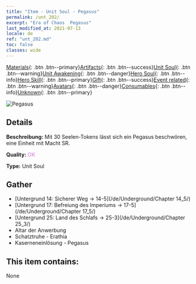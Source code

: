 ```yaml
---
title: "Item - Unit Soul - Pegasus"
permalink: /unt_202/
excerpt: "Era of Chaos  Pegasus"
last_modified_at: 2021-07-13
locale: de
ref: "unt_202.md"
toc: false
classes: wide
---
```

 [Materials](/ItemsDE/){: .btn .btn--primary}[Artifacts](/ItemsDE/Artifacts/){: .btn .btn--success}[Unit Soul](/ItemsDE/UnitSoul/){: .btn .btn--warning}[Unit Awakening](/ItemsDE/UnitAwakening/){: .btn .btn--danger}[Hero Soul](/ItemsDE/HeroSoul/){: .btn .btn--info}[Hero Skill](/ItemsDE/HeroSkill/){: .btn .btn--primary}[Gift](/ItemsDE/Gift/){: .btn .btn--success}[Event related](/ItemsDE/Events/){: .btn .btn--warning}[Avatars](/ItemsDE/Avatars/){: .btn .btn--danger}[Consumables](/ItemsDE/Consumables/){: .btn .btn--info}[Unknown](/ItemsDE/Unknown/){: .btn .btn--primary}

 ![Pegasus](/images/u/ti_feima.jpg)

## Details
 **Beschreibung:** Mit 30 Seelen-Tokens lässt sich ein Pegasus beschwören, eine Einheit mit Macht SR.

 **Quality:** <span style="color: #DA70D6">OK</span>

 **Type:** Unit Soul

## Gather

*    [Untergrund 14: Sicherer Weg -> 14-5](/de/Underground/Chapter 14_5/) 
*    [Untergrund 17: Befreiung des Imperiums -> 17-5](/de/Underground/Chapter 17_5/) 
*    [Untergrund 25: Land des Schlafs -> 25-3](/de/Underground/Chapter 25_3/) 
*    Altar der Anwerbung 
*    Schatztruhe - Erathia 
*    Kaserneneinlösung - Pegasus 

## This item contains:

  None

